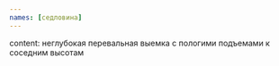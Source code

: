 ```yaml
---
names: [седловина]
---
```


content: неглубокая перевальная выемка с пологими подъемами к соседним высотам
